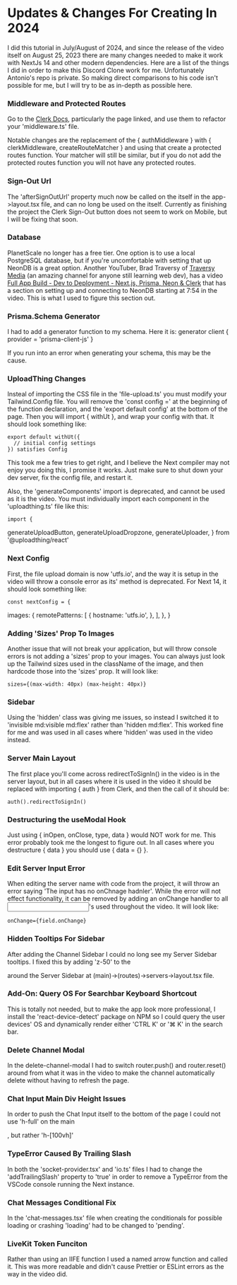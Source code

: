 # Updates & Changes For Creating In 2024

I did this tutorial in July/August of 2024, and since the release of the video itself on August 25, 2023 there are many changes needed to make it work with NextJs 14 and other modern dependencies. Here are a list of the things I did in order to make this Discord Clone work for me. Unfortunately Antonio's repo is private. So making direct comparisons to his code isn't possible for me, but I will try to be as in-depth as possible here.

### Middleware and Protected Routes

Go to the [Clerk Docs](https://clerk.com/docs/references/nextjs/clerk-middleware#protect-routes-based-on-user-authentication-status), particularly the page linked, and use them to refactor your 'middleware.ts' file.

Notable changes are the replacement of the { authMiddleware } with { clerkMiddleware, createRouteMatcher } and using that create a protected routes function. Your matcher will still be similar, but if you do not add the protected routes function you will not have any protected routes.

### Sign-Out Url

The 'afterSignOutUrl' property much now be called on the <ClerkProvider> itself in the app->layout.tsx file, and can no long be used on the <UserButton> itself. Currently as finishing the project the Clerk Sign-Out button does not seem to work on Mobile, but I will be fixing that soon.

### Database

PlanetScale no longer has a free tier. One option is to use a local PostgreSQL database, but if you're uncomfortable with setting that up NeonDB is a great option. Another YouTuber, Brad Traversy of [Traversy Media](https://www.youtube.com/@TraversyMedia) (an amazing channel for anyone still learning web dev), has a video [Full App Build - Dev to Deployment - Next.js, Prisma, Neon & Clerk](https://www.youtube.com/watch?v=I6DCo5RwHBE) that has a section on setting up and connecting to NeonDB starting at 7:54 in the video. This is what I used to figure this section out.

### Prisma.Schema Generator

I had to add a generator function to my schema. Here it is:
generator client {
provider = 'prisma-client-js'
}

If you run into an error when generating your schema, this may be the cause.

### UploadThing Changes

Insteal of importing the CSS file in the 'file-upload.ts' you must modify your Tailwind.Config file. You will remove the 'const config =' at the beginning of the function declaration, and the 'export default config' at the bottom of the page. Then you will import { withUt }, and wrap your config with that. It should look something like:

    export default withUt({
      // initial config settings
    }) satisfies Config

This took me a few tries to get right, and I believe the Next compiler may not enjoy you doing this, I promise it works. Just make sure to shut down your dev server, fix the config file, and restart it.

Also, the 'generateComponents' import is deprecated, and cannot be used as it is the video. You must individually import each component in the 'uploadthing.ts' file like this:

    import {

generateUploadButton,
generateUploadDropzone,
generateUploader,
} from '@uploadthing/react'

### Next Config

First, the file upload domain is now 'utfs.io', and the way it is setup in the video will throw a console error as its' method is deprecated. For Next 14, it should look something like:

    const nextConfig = {

images: {
remotePatterns: [
{
hostname: 'utfs.io',
},
],
},
}

### Adding 'Sizes' Prop To Images

Another issue that will not break your application, but will throw console errors is not adding a 'sizes' prop to your images. You can always just look up the Tailwind sizes used in the className of the image, and then hardcode those into the 'sizes' prop. It will look like:

    sizes={(max-width: 40px) (max-height: 40px)}

### Sidebar

Using the 'hidden' class was giving me issues, so instead I switched it to 'invisible md:visible md:flex' rather than 'hidden md:flex'. This worked fine for me and was used in all cases where 'hidden' was used in the video instead.

### Server Main Layout

The first place you'll come across redirectToSignIn() in the video is in the server layout, but in all cases where it is used in the video it should be replaced with importing { auth } from Clerk, and then the call of it should be:

    auth().redirectToSignIn()

### Destructuring the useModal Hook

Just using { inOpen, onClose, type, data } would NOT work for me. This error probably took me the longest to figure out. In all cases where you destructure { data } you should use { data = {} }.

### Edit Server Input Error

When editing the server name with code from the project, it will throw an error saying 'The input has no onChnage hadnler'. While the error will not effect functionality, it can be removed by adding an onChange handler to all <Input>'s used throughout the video. It will look like:

    onChange={field.onChange}

### Hidden Tooltips For Sidebar

After adding the Channel Sidebar I could no long see my Server Sidebar tooltips. I fixed this by adding 'z-50' to the <div> around the Server Sidebar at (main)->(routes)->servers->layout.tsx file.

### Add-On: Query OS For Searchbar Keyboard Shortcout

This is totally not needed, but to make the app look more professional, I install the 'react-device-detect' package on NPM so I could query the user devices' OS and dynamically render either 'CTRL K' or '⌘ K' in the search bar.

### Delete Channel Modal

In the delete-channel-modal I had to switch router.push() and router.reset() around from what it was in the video to make the channel automatically delete without having to refresh the page.

### Chat Input Main Div Height Issues

In order to push the Chat Input itself to the bottom of the page I could not use 'h-full' on the main <div>, but rather 'h-[100vh]'

### TypeError Caused By Trailing Slash

In both the 'socket-provider.tsx' and 'io.ts' files I had to change the 'addTrailingSlash' property to 'true' in order to remove a TypeError from the VSCode console running the Next instance.

### Chat Messages Conditional Fix

In the 'chat-messages.tsx' file when creating the conditionals for possible loading or crashing 'loading' had to be changed to 'pending'.

### LiveKit Token Funciton

Rather than using an IIFE function I used a named arrow function and called it. This was more readable and didn't cause Prettier or ESLint errors as the way in the video did.
